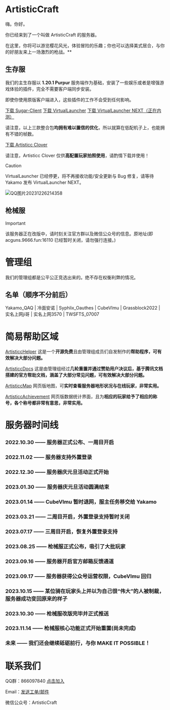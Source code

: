 # ArtisticCraft

嗨。你好。

你已经来到了一个叫做 ArtisticCraft 的服务器。

在这里，你将可以游览樱花风光，体验冒险的乐趣；你也可以选择美式居合，与你的好朋友来上一场激烈的枪战。**

## 生存服

我们的主生存服以 **1.20.1 Purpur** 服务端作为基础，安装了一些娱乐或者是增强游戏体验的插件，完全不需要客户端同步安装。

即使你使用原版客户端进入，这些插件的工作不会受到任何影响。

[下载 Sugar-Client](https://sugar.yaka.fun) [下载 VirtualLauncher](https://vl.rth1.app) [下载 VirtualLauncher NEXT（正在内测）](#)

请注意，以上三款整合包**均拥有难以置信的优化**，所以就算在低配机子上，也能拥有不错的帧数。

[下载 Artisticc Clover](https://www.123pan.com/s/BMLdjv-rwP0H.html)

请注意，Artisticc Clover 仅供**高配置玩家拍照使用**，请酌情下载并使用！

> [!CAUTION]
> VirtualLauncher 已经停更，将不再接收功能/安全更新与 Bug 修复，请等待 Yakamo 发布 VirtualLauncher NEXT。

![QQ图片20231226214358](https://github.com/ArtisticCraft/.github/assets/119282947/4e7e98e2-9058-40aa-bb71-0f3498c4ebfd)

## 枪械服


> [!IMPORTANT]
> 该服务器正在改版中，请时刻关注官方群以及微信公众号的信息。原地址(即 acguns.9666.fun:16110 已经暂时关闭，请勿强行连接。)


# 管理组

我们的管理组都是公平公正竞选出来的。绝不存在权衡利弊的情况。

## 名单（顺序不分前后）

Yakamo_QAQ | 冷面安诺 | Syphlix_Oauthes | CubeVlmu | Grassblock2022 | 实名上网ji哥 | 实名上网3570 | TWSFTS_07007

# 简易帮助区域

[ArtisticcHelper](https://github.com/ArtisticCraft/ArtisticcHelper) 这是一个**开源免费**且由管理组成员们自发制作的**帮助程序，可有效解决大部分问题。**

[ArtisticcDocs](https://docs.qq.com/doc/DSWt4d1ZObHNud0xR) 这是由管理组经过**几轮重置并通过赞助用户决议后，基于腾讯文档搭建的官方帮助文档，涵盖了大部分常见问题，可有效解决大部分问题。**

[ArtisticcMap](http://203.135.99.250:13232/) 网页版地图，可**实时查看服务器地形状况与在线玩家，非常实用。**

[ArtisticcAchievement](https://too.st/6gC) 网页版数据统计界面，且为**相应的玩家给予了相应的称号，各个称号都非常有意思，非常实用。**

# 服务器时间线

### 2022.10.30 —— 服务器正式公布、一周目开启

### 2022.11.02 —— 服务器支持外置登录

### 2022.12.30 —— 服务器庆元旦活动正式开始

### 2023.01.30 —— 服务器庆元旦活动圆满结束

### 2023.01.14 —— CubeVlmu 暂时退网，服主任务移交给 Yakamo

### 2023.03.21 —— 二周目开启，外置登录支持暂时关闭

### 2023.07.17 —— 三周目开启，恢复外置登录支持

### 2023.08.25 —— 枪械服正式公布，吸引了大批玩家

### 2023.09.16 —— 服务器开启官方邮箱反馈通道

### 2023.09.17 —— 服务器获得公众号运营权限，CubeVlmu 回归

### 2023.10.15 —— 某位骑在玩家头上并以为自己很“伟大”的人被制裁，服务器成功变回原来的样子

### 2023.10.30 —— 枪械服改版完毕并正式推送

### 2023.11.14 —— 枪械服核心功能正式开始重置(尚未完成)

### 未来 —— 我们还会继续砥砺前行，与你 MAKE IT POSSIBLE！

# 联系我们

QQ群：866097840 [点击加入](http://qm.qq.com/cgi-bin/qm/qr?_wv=1027&k=kE2tqGTDO-V0txYYYLRi0OBSm5XV0U7D&authKey=o%2FtrfoMLyWcNVc1OG7hymL5XSjiCihLKGs1NektVC9rMHncyxKQNrK4C1LPWdpOz&noverify=0&group_code=866097840)

Email：[发送工单/邮件](mailto:ArtisticCraftOffical@proton.me)

微信公众号：ArtisticCraft
